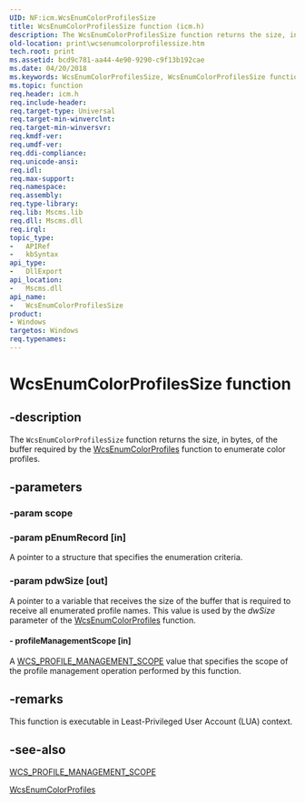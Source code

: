 ```yaml
---
UID: NF:icm.WcsEnumColorProfilesSize
title: WcsEnumColorProfilesSize function (icm.h)
description: The WcsEnumColorProfilesSize function returns the size, in bytes, of the buffer required by the WcsEnumColorProfiles function to enumerate color profiles.
old-location: print\wcsenumcolorprofilessize.htm
tech.root: print
ms.assetid: bcd9c781-aa44-4e90-9290-c9f13b192cae
ms.date: 04/20/2018
ms.keywords: WcsEnumColorProfilesSize, WcsEnumColorProfilesSize function [Print Devices], colorfnc_dec9b73e-e492-4fed-841f-bbc0c8a5f225.xml, icm/WcsEnumColorProfilesSize, print.wcsenumcolorprofilessize
ms.topic: function
req.header: icm.h
req.include-header:
req.target-type: Universal
req.target-min-winverclnt:
req.target-min-winversvr:
req.kmdf-ver:
req.umdf-ver:
req.ddi-compliance:
req.unicode-ansi:
req.idl:
req.max-support:
req.namespace:
req.assembly:
req.type-library:
req.lib: Mscms.lib
req.dll: Mscms.dll
req.irql:
topic_type:
-   APIRef
-   kbSyntax
api_type:
-   DllExport
api_location:
-   Mscms.dll
api_name:
-   WcsEnumColorProfilesSize
product:
- Windows
targetos: Windows
req.typenames: 
---
```


# WcsEnumColorProfilesSize function

## -description

The <code>WcsEnumColorProfilesSize</code> function returns the size, in bytes, of the buffer required by the [WcsEnumColorProfiles](nf-icm-wcsenumcolorprofiles.md) function to enumerate color profiles.


## -parameters

### -param scope


### -param pEnumRecord [in]

A pointer to a structure that specifies the enumeration criteria.

### -param pdwSize [out]

A pointer to a variable that receives the size of the buffer that is required to receive all enumerated profile names. This value is used by the <i>dwSize</i> parameter of the [WcsEnumColorProfiles](nf-icm-wcsenumcolorprofiles.md) function.

#### - profileManagementScope [in]

A [WCS_PROFILE_MANAGEMENT_SCOPE](ne-icm-wcs_profile_management_scope.md) value that specifies the scope of the profile management operation performed by this function.

## -remarks

This function is executable in Least-Privileged User Account (LUA) context.

## -see-also

[WCS_PROFILE_MANAGEMENT_SCOPE](ne-icm-wcs_profile_management_scope.md)

[WcsEnumColorProfiles](nf-icm-wcsenumcolorprofiles.md)
